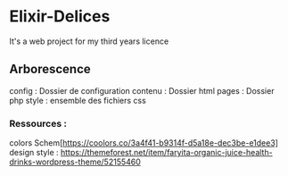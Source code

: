 # Elixir-Delices
It's a web project for my third years licence 


## Arborescence 
config : Dossier de configuration
contenu : Dossier html
pages : Dossier php
style : ensemble des fichiers css

### Ressources :
colors Schem[https://coolors.co/3a4f41-b9314f-d5a18e-dec3be-e1dee3]
design style : https://themeforest.net/item/faryita-organic-juice-health-drinks-wordpress-theme/52155460
